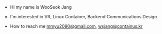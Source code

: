 - Hi my name is WooSeok Jang  
  
- I'm interested in VR, Linux Container, Backend Communications Design
  
- How to reach me mmyu2090@gmail.com, wsjang@containus.kr
